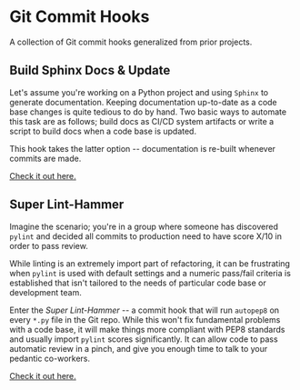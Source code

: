 # Git Commit Hooks

A collection of Git commit hooks generalized from prior projects.

## Build Sphinx Docs & Update

Let's assume you're working on a Python project and using `Sphinx` to generate
documentation. Keeping documentation up-to-date as a code base changes is quite
tedious to do by hand. Two basic ways to automate this task are as follows;
build docs as CI/CD system artifacts or write a script to build docs when a code
base is updated.

This hook takes the latter option -- documentation is re-built whenever commits
are made.

[Check it out here.](./build_docs/build_and_update_sphinx_docs.md)

## Super Lint-Hammer

Imagine the scenario; you're in a group where someone has discovered `pylint`
and decided all commits to production need to have score X/10 in order to pass review.

While linting is an extremely import part of refactoring, it can be frustrating when
`pylint` is used with default settings and a numeric pass/fail criteria is established
that isn't tailored to the needs of particular code base or development team.

Enter the _Super Lint-Hammer_ -- a commit hook that will run `autopep8` on every
`*.py` file in the Git repo. While this won't fix fundamental problems with a code base,
it will make things more compliant with PEP8 standards and usually import `pylint` scores
significantly. It can allow code to pass automatic review in a pinch,
and give you enough time to talk to your pedantic co-workers.

[Check it out here.](./build_docs/lint_hammer.md)
